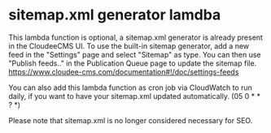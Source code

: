 # sitemap.xml generator lamdba

This lambda function is optional, a sitemap.xml generator is already present in the CloudeeCMS UI.
To use the built-in sitemap generator, add a new feed in the "Settings" page and select "Sitemap" as type. You can then use "Publish feeds.." in the Publication Queue page to update the sitemap file.
https://www.cloudee-cms.com/documentation#!/doc/settings-feeds


You can also add this lambda function as cron job via CloudWatch to run daily, if you want to have your sitemap.xml updated automatically.
(05 0 * * ? *)

Please note that sitemap.xml is no longer considered necessary for SEO.
